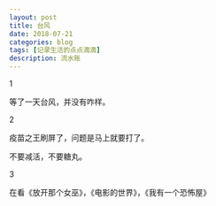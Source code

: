 ```yaml
---
layout: post
title: 台风
date: 2018-07-21
categories: blog
tags: [记录生活的点点滴滴]
description: 流水账
---
```


1 

等了一天台风，并没有咋样。

2

疫苗之王刷屏了，问题是马上就要打了。

不要减活，不要糖丸。

3

在看《放开那个女巫》，《电影的世界》，《我有一个恐怖屋》







